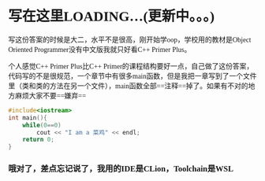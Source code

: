 # <font face="楷体">写在这里LOADING…(更新中。。。)</font>

<font face="楷体">写这份答案的时候是大二，水平不是很高，刚开始学oop，学校用的教材是Object Oriented Programmer没有中文版我就只好看C++ Primer Plus。</font>

<font face="楷体">个人感觉C++ Primer Plus比C++ Primer的课程结构要好一点，自己做了这份答案，代码写的不是很规范，一个章节中有很多main函数，但是我把一章写到了一个文件里（类和类的方法在另一个文件），main函数全部==注释==掉了。如果有不对的地方麻烦大家不要==嫌弃==</font>

```c++
#include<iostream>
int main(){
    while(0==0)
        cout << "I am a 菜鸡" << endl;
    return 0;
}
```

### <font face="楷体">哦对了，差点忘记说了，我用的IDE是CLion，Toolchain是WSL</font>